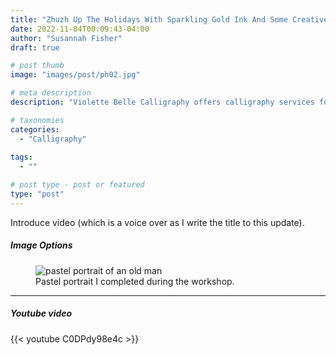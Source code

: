 ```yaml
---
title: "Zhuzh Up The Holidays With Sparkling Gold Ink And Some Creative Calligraphy"
date: 2022-11-04T00:09:43-04:00
author: "Susannah Fisher"
draft: true

# post thumb
image: "images/post/ph02.jpg"

# meta description
description: "Violette Belle Calligraphy offers calligraphy services for personal stationery, weddings, and other life events."

# taxonomies
categories:
  - "Calligraphy"
  
tags:
  - ""

# post type - post or featured
type: "post"
---
```


Introduce video (which is a voice over as I write the title to this update).

<!--more-->

##### Image Options

<figure>
  <img src="/images/post/20220806a.jpeg" alt="pastel portrait of an old man" title="Pastel portrait I completed during the workshop.">
  <figcaption>Pastel portrait I completed during the workshop.</figcaption>
</figure>


<hr>

##### Youtube video

{{< youtube C0DPdy98e4c >}}


